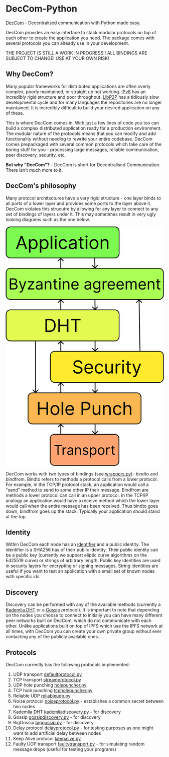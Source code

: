 # DecCom-Python
[DecCom](https://theworkerthread.com/tool/deccom) - Decentralised communication with Python made easy. 

DecCom provides an easy interface to stack modular protocols on top of each other to create the application you need. The package comes with several protocols you can already use in your development. 

THE PROJECT IS STILL A WORK IN PROGRESS!! ALL BINDINGS ARE SUBJECT TO CHANGE! USE AT YOUR OWN RISK!

## Why DecCom?

Many popular frameworks for distributed applications are often overly complex, poorly maintained, or straight up not working. [IPv8](https://github.com/Tribler/py-ipv8) has an incredibly rigid structure and poor throughput. [LibP2P](https://libp2p.io/) has a tidiously slow developmental cycle and for many languages the repositories are no longer maintained. It is incredibly difficult to build your desired application on any of these.

This is where DecCom comes in. With just a few lines of code you too can build a complex distributed application ready for a production environment. The modular nature of the protocols means that you can modify and add functionality without needing to rewrite your entire codebase. DecCom comes prepackaged with several common protocols which take care of the boring stuff for you - processing large messages, reliable communication, peer discovery, security, etc.

**But why "DecCom"?** - DecCom is short for Decentralised Communication. There isn't much more to it.


## DecCom's philosophy

Many protocol architectures have a very rigid structure - one layer binds to all ports of a lower layer and provides some ports to the layer above it. DecCom violates this strucutre by allowing for any layer to connect to any set of bindings of layers under it. This may sometimes result in very ugly looking diagrams such as the one below.

![DecCom protocol stack](imgs/protocolstack.png "Example Protocol Stack in DecCom")

DecCom works with two types of bindings (see [wrappers.py](wrappers.py))- bindto and bindfrom. Bindto refers to methods a protocol calls from a lower protocol. For example, in the TCP/IP protocol stack, an application would call a "send" method to send to some other IP their message. Bindfrom are methods a lower protocol can call in an upper protocol. In the TCP/IP analogy an application would have a receive method which the lower layer would call when the entire message has been received. Thus bindto goes down, bindfrom goes up the stack. Typically your application should stand at the top.

## Identity

Within DecCom each node has an [identifier](peer.py) and a public identity. The identifier is a SHA256 has of their public identity. Their public identity can be a public key (currently we support eliptic curve algorithms on the Ed25519 curve) or strings of arbitrary length. Public key identities are used in security layers for encrypting or signing messages. String identities are useful if you want to test an application with a small set of known nodes with specific ids.

## Discovery

Discovery can be performed with any of the available methods (currently a [Kademlia DHT](kademliadiscovery.py) or a [Gossip](biggossip.py) protocol). It is important to note that depending on the nodes you choose to connect to initially you can have many different peer networks built on DecCom, which do not communicate with each other. Unlike applications built on top of IPFS which use the IPFS network at all times, with DecCom you can create your own private group without ever contacting any of the publicly available ones.

## Protocols

DecCom currently has the following protocols implemented:

1. UDP transport [defaultprotocol.py](defaultprotocol.py)
2. TCP transport [streamprotocol.py](streamprotocol.py)
3. UDP hole punching [holepuncher.py](holepuncher.py)
4. TCP hole punching [tcpholepuncher.py](tcpholepuncher.py)
5. Reliable UDP [reliableudp.py](reliableudp.py)
6. Noise protocol [noiseprotocol.py](noiseprotocol.py) - establishes a common secret between two nodes
7. Kademlia DHT [kademliadiscovery.py](kademliadiscovery.py) - for discovery
8. Gossip [gossipdiscovery.py](gossipdiscovery.py) - for discovery
9. BigGossip [biggossip.py](biggossip.py) - for discovery
10. Delay protocol [delayprotocol.py](delayprotocol.py) - for testing purposes as one might want to add artificial delay between nodes
11. Keep Alive protocol [keepalive.py](keepalive.py)
12. Faulty UDP transport [faultytransport.py](faultytransport.py) - for simulating random message drops (useful for testing your programs)